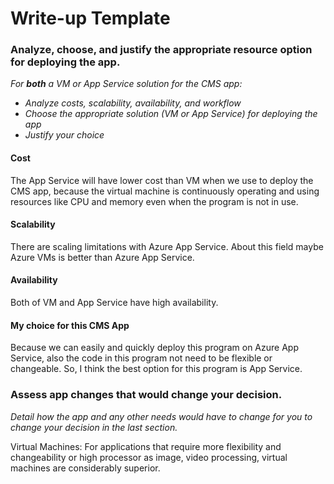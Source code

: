# Write-up Template

### Analyze, choose, and justify the appropriate resource option for deploying the app.

*For **both** a VM or App Service solution for the CMS app:*
- *Analyze costs, scalability, availability, and workflow*
- *Choose the appropriate solution (VM or App Service) for deploying the app*
- *Justify your choice*

#### Cost

The App Service will have lower cost than VM when we use to deploy the CMS app, because the virtual machine is continuously operating and using resources like CPU and memory even when the program is not in use.

#### Scalability

There are scaling limitations with Azure App Service. About this field maybe Azure VMs is better than Azure App Service.

#### Availability

Both of VM and App Service have high availability.


#### My choice for this CMS App

Because we can easily and quickly deploy this program on Azure App Service, also the code in this program not need to be flexible or changeable. So, I think the best option for this program is App Service.

### Assess app changes that would change your decision.

*Detail how the app and any other needs would have to change for you to change your decision in the last section.*

Virtual Machines: For applications that require more flexibility and changeability or high processor as image, video processing, virtual machines are considerably superior.
